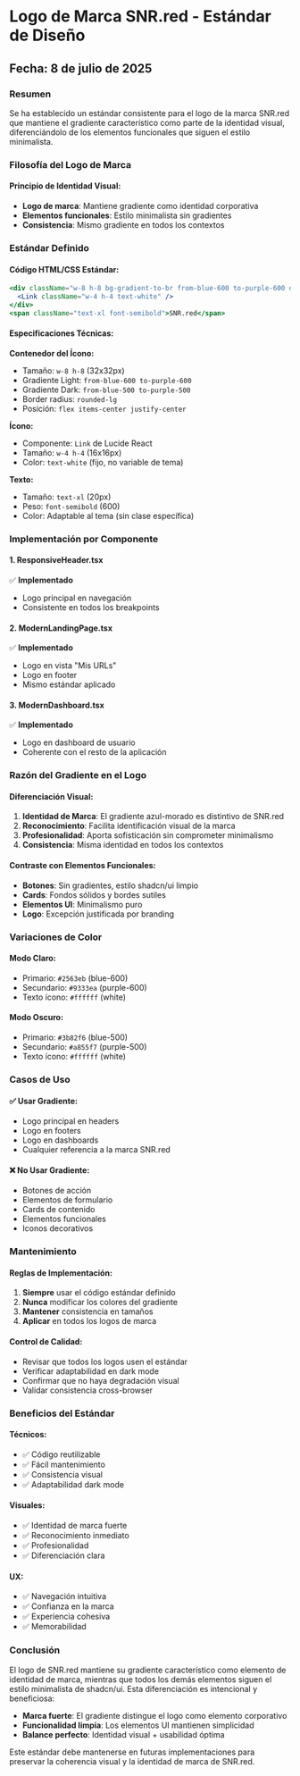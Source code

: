 # Logo de Marca SNR.red - Estándar de Diseño

## Fecha: 8 de julio de 2025

### Resumen
Se ha establecido un estándar consistente para el logo de la marca SNR.red que mantiene el gradiente característico como parte de la identidad visual, diferenciándolo de los elementos funcionales que siguen el estilo minimalista.

### Filosofía del Logo de Marca

#### Principio de Identidad Visual:
- **Logo de marca**: Mantiene gradiente como identidad corporativa
- **Elementos funcionales**: Estilo minimalista sin gradientes
- **Consistencia**: Mismo gradiente en todos los contextos

### Estándar Definido

#### Código HTML/CSS Estándar:
```jsx
<div className="w-8 h-8 bg-gradient-to-br from-blue-600 to-purple-600 dark:from-blue-500 dark:to-purple-500 rounded-lg flex items-center justify-center">
  <Link className="w-4 h-4 text-white" />
</div>
<span className="text-xl font-semibold">SNR.red</span>
```

#### Especificaciones Técnicas:

**Contenedor del Ícono:**
- Tamaño: `w-8 h-8` (32x32px)
- Gradiente Light: `from-blue-600 to-purple-600`
- Gradiente Dark: `from-blue-500 to-purple-500`
- Border radius: `rounded-lg`
- Posición: `flex items-center justify-center`

**Ícono:**
- Componente: `Link` de Lucide React
- Tamaño: `w-4 h-4` (16x16px)
- Color: `text-white` (fijo, no variable de tema)

**Texto:**
- Tamaño: `text-xl` (20px)
- Peso: `font-semibold` (600)
- Color: Adaptable al tema (sin clase específica)

### Implementación por Componente

#### 1. ResponsiveHeader.tsx
✅ **Implementado**
- Logo principal en navegación
- Consistente en todos los breakpoints

#### 2. ModernLandingPage.tsx
✅ **Implementado**
- Logo en vista "Mis URLs"
- Logo en footer
- Mismo estándar aplicado

#### 3. ModernDashboard.tsx
✅ **Implementado**
- Logo en dashboard de usuario
- Coherente con el resto de la aplicación

### Razón del Gradiente en el Logo

#### Diferenciación Visual:
1. **Identidad de Marca**: El gradiente azul-morado es distintivo de SNR.red
2. **Reconocimiento**: Facilita identificación visual de la marca
3. **Profesionalidad**: Aporta sofisticación sin comprometer minimalismo
4. **Consistencia**: Misma identidad en todos los contextos

#### Contraste con Elementos Funcionales:
- **Botones**: Sin gradientes, estilo shadcn/ui limpio
- **Cards**: Fondos sólidos y bordes sutiles
- **Elementos UI**: Minimalismo puro
- **Logo**: Excepción justificada por branding

### Variaciones de Color

#### Modo Claro:
- Primario: `#2563eb` (blue-600)
- Secundario: `#9333ea` (purple-600)
- Texto ícono: `#ffffff` (white)

#### Modo Oscuro:
- Primario: `#3b82f6` (blue-500)
- Secundario: `#a855f7` (purple-500)
- Texto ícono: `#ffffff` (white)

### Casos de Uso

#### ✅ Usar Gradiente:
- Logo principal en headers
- Logo en footers
- Logo en dashboards
- Cualquier referencia a la marca SNR.red

#### ❌ No Usar Gradiente:
- Botones de acción
- Elementos de formulario
- Cards de contenido
- Elementos funcionales
- Iconos decorativos

### Mantenimiento

#### Reglas de Implementación:
1. **Siempre** usar el código estándar definido
2. **Nunca** modificar los colores del gradiente
3. **Mantener** consistencia en tamaños
4. **Aplicar** en todos los logos de marca

#### Control de Calidad:
- Revisar que todos los logos usen el estándar
- Verificar adaptabilidad en dark mode
- Confirmar que no haya degradación visual
- Validar consistencia cross-browser

### Beneficios del Estándar

#### Técnicos:
- ✅ Código reutilizable
- ✅ Fácil mantenimiento
- ✅ Consistencia visual
- ✅ Adaptabilidad dark mode

#### Visuales:
- ✅ Identidad de marca fuerte
- ✅ Reconocimiento inmediato
- ✅ Profesionalidad
- ✅ Diferenciación clara

#### UX:
- ✅ Navegación intuitiva
- ✅ Confianza en la marca
- ✅ Experiencia cohesiva
- ✅ Memorabilidad

### Conclusión

El logo de SNR.red mantiene su gradiente característico como elemento de identidad de marca, mientras que todos los demás elementos siguen el estilo minimalista de shadcn/ui. Esta diferenciación es intencional y beneficiosa:

- **Marca fuerte**: El gradiente distingue el logo como elemento corporativo
- **Funcionalidad limpia**: Los elementos UI mantienen simplicidad
- **Balance perfecto**: Identidad visual + usabilidad óptima

Este estándar debe mantenerse en futuras implementaciones para preservar la coherencia visual y la identidad de marca de SNR.red.
